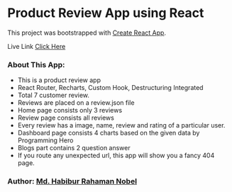 # Product Review App using React

This project was bootstrapped with [Create React App](https://github.com/facebook/create-react-app).

Live Link [Click Here](https://product-review-nobel7761.netlify.app/)

### About This App:
<ul>
        <li>This is a product review app</li>
        <li>React Router, Recharts, Custom Hook, Destructuring Integrated</li>
        <li>Total 7 customer review.</li>
        <li>Reviews are placed on a review.json file</li>
        <li>Home page consists only 3 reviews</li>
        <li>Review page consists all reviews</li>
        <li>Every review has a image, name, review and rating of a particular user.</li>
        <li>Dashboard page consists 4 charts based on the given data by Programming Hero</li>
        <li>Blogs part contains 2 question answer</li>
        <li>If you route any unexpected url, this app will show you a fancy 404 page.</li>
</ul>

### Author: [Md. Habibur Rahaman Nobel](https://habibur-rahaman-portfolio.netlify.app/)
